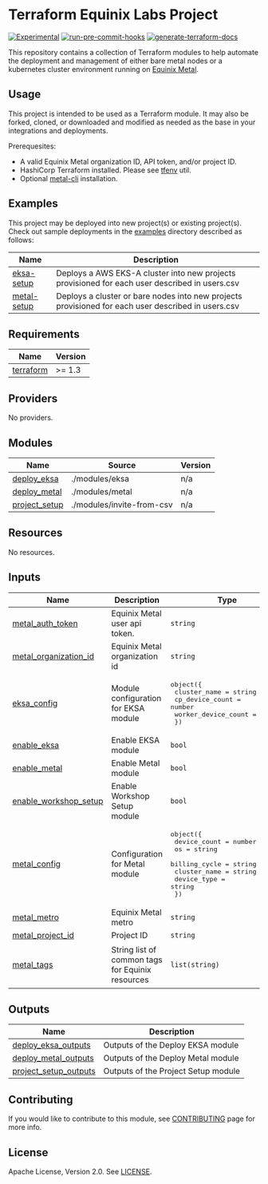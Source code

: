 # Terraform Equinix Labs Project

[![Experimental](https://img.shields.io/badge/Stability-Experimental-red.svg)](https://github.com/equinix-labs/standards#about-uniform-standards)
[![run-pre-commit-hooks](https://github.com/equinix-labs/terraform-equinix-labs/actions/workflows/pre-commit.yaml/badge.svg)](https://github.com/equinix-labs/terraform-equinix-labs/actions/workflows/pre-commit.yaml)
[![generate-terraform-docs](https://github.com/equinix-labs/terraform-equinix-labs/actions/workflows/documentation.yaml/badge.svg)](https://github.com/equinix-labs/terraform-equinix-labs/actions/workflows/documentation.yaml)

This repository contains a collection of Terraform modules to help automate the deployment and management of either bare metal nodes or a kubernetes cluster environment running on [Equinix Metal](https://deploy.equinix.com/).

## Usage

This project is intended to be used as a Terraform module. It may also be forked, cloned, or downloaded and modified as needed as the base in your integrations and deployments.

Prerequesites:

* A valid Equinix Metal organization ID, API token, and/or project ID.
* HashiCorp Terraform installed. Please see [tfenv](https://github.com/tfutils/tfenv) util.
* Optional [metal-cli](https://github.com/equinix/metal-cli/#installation) installation.

## Examples

This project may be deployed into new project(s) or existing project(s). Check out sample deployments in the [examples](./examples/) directory described as follows:

| Name | Description |
|------|---------|
| [eksa-setup](./examples/eksa-setup/) | Deploys a AWS EKS-A cluster into new projects provisioned for each user described in users.csv  |
| [metal-setup](./examples/metal-setup/) | Deploys a cluster or bare nodes into new projects provisioned for each user described in users.csv  |

<!-- BEGIN_TF_DOCS -->
## Requirements

| Name | Version |
|------|---------|
| <a name="requirement_terraform"></a> [terraform](#requirement\_terraform) | >= 1.3 |

## Providers

No providers.

## Modules

| Name | Source | Version |
|------|--------|---------|
| <a name="module_deploy_eksa"></a> [deploy\_eksa](#module\_deploy\_eksa) | ./modules/eksa | n/a |
| <a name="module_deploy_metal"></a> [deploy\_metal](#module\_deploy\_metal) | ./modules/metal | n/a |
| <a name="module_project_setup"></a> [project\_setup](#module\_project\_setup) | ./modules/invite-from-csv | n/a |

## Resources

No resources.

## Inputs

| Name | Description | Type | Default | Required |
|------|-------------|------|---------|:--------:|
| <a name="input_metal_auth_token"></a> [metal\_auth\_token](#input\_metal\_auth\_token) | Equinix Metal user api token. | `string` | n/a | yes |
| <a name="input_metal_organization_id"></a> [metal\_organization\_id](#input\_metal\_organization\_id) | Equinix Metal organization id | `string` | n/a | yes |
| <a name="input_eksa_config"></a> [eksa\_config](#input\_eksa\_config) | Module configuration for EKSA module | <pre>object({<br>    cluster_name        = string<br>    cp_device_count     = number<br>    worker_device_count = number<br>  })</pre> | <pre>{<br>  "cluster_name": "equinix-labs-cluster",<br>  "cp_device_count": 3,<br>  "worker_device_count": 3<br>}</pre> | no |
| <a name="input_enable_eksa"></a> [enable\_eksa](#input\_enable\_eksa) | Enable EKSA module | `bool` | `false` | no |
| <a name="input_enable_metal"></a> [enable\_metal](#input\_enable\_metal) | Enable Metal module | `bool` | `false` | no |
| <a name="input_enable_workshop_setup"></a> [enable\_workshop\_setup](#input\_enable\_workshop\_setup) | Enable Workshop Setup module | `bool` | `false` | no |
| <a name="input_metal_config"></a> [metal\_config](#input\_metal\_config) | Configuration for Metal module | <pre>object({<br>    device_count  = number<br>    os            = string<br>    billing_cycle = string<br>    cluster_name  = string<br>    device_type   = string<br>  })</pre> | <pre>{<br>  "billing_cycle": "hourly",<br>  "cluster_name": "metal-cluster",<br>  "device_count": 3,<br>  "device_type": "m3.small.x86",<br>  "os": "ubuntu_20_04"<br>}</pre> | no |
| <a name="input_metal_metro"></a> [metal\_metro](#input\_metal\_metro) | Equinix Metal metro | `string` | `"sv"` | no |
| <a name="input_metal_project_id"></a> [metal\_project\_id](#input\_metal\_project\_id) | Project ID | `string` | `""` | no |
| <a name="input_metal_tags"></a> [metal\_tags](#input\_metal\_tags) | String list of common tags for Equinix resources | `list(string)` | <pre>[<br>  "terraform",<br>  "equinix-labs"<br>]</pre> | no |

## Outputs

| Name | Description |
|------|-------------|
| <a name="output_deploy_eksa_outputs"></a> [deploy\_eksa\_outputs](#output\_deploy\_eksa\_outputs) | Outputs of the Deploy EKSA module |
| <a name="output_deploy_metal_outputs"></a> [deploy\_metal\_outputs](#output\_deploy\_metal\_outputs) | Outputs of the Deploy Metal module |
| <a name="output_project_setup_outputs"></a> [project\_setup\_outputs](#output\_project\_setup\_outputs) | Outputs of the Project Setup module |
<!-- END_TF_DOCS -->
## Contributing

If you would like to contribute to this module, see [CONTRIBUTING](CONTRIBUTING.md) page for more info.

## License

Apache License, Version 2.0. See [LICENSE](LICENSE).
